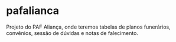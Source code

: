 pafalianca
==========

Projeto do PAF Aliança, onde teremos tabelas de planos funerários, convênios, sessão de dúvidas e notas de falecimento.
